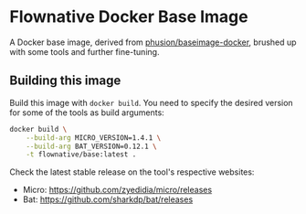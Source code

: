 # Flownative Docker Base Image

A Docker base image, derived from [phusion/baseimage-docker](https://github.com/phusion/baseimage-docker), 
brushed up with some tools and further fine-tuning.

## Building this image

Build this image with `docker build`. You need to specify the desired version for some
of the tools as build arguments:

```bash
docker build \
    --build-arg MICRO_VERSION=1.4.1 \
    --build-arg BAT_VERSION=0.12.1 \
    -t flownative/base:latest .
```

Check the latest stable release on the tool's respective websites:
 
- Micro: https://github.com/zyedidia/micro/releases
- Bat: https://github.com/sharkdp/bat/releases
